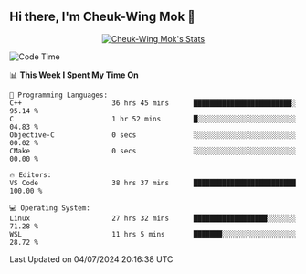 ## Hi there, I'm Cheuk-Wing Mok 👋

<!--
**mozro0327/mozro0327** is a ✨ _special_ ✨ repository because its `README.md` (this file) appears on your GitHub profile.

Here are some ideas to get you started:

- 🔭 I’m currently working on ...
- 🌱 I’m currently learning ...
- 👯 I’m looking to collaborate on ...
- 🤔 I’m looking for help with ...
- 💬 Ask me about ...
- 📫 How to reach me: ...
- 😄 Pronouns: ...
- ⚡ Fun fact: ...
-->

<p align="center">
  <a href="https://github.com/mozro0327" class="rich-diff-level-one">
    <img src="https://github-readme-stats.vercel.app/api?username=mozro0327&title_color=333&text_color=777" alt="Cheuk-Wing Mok's Stats" >
    <!-- &hide=issues
    <img src="https://github-readme-stats.vercel.app/api?username=mozro0327&hide=issues&title_color=333&text_color=777" alt="Cheuk-Wing Mok's Stats" >
    -->
  </a>
</p>

<!--START_SECTION:waka-->
![Code Time](http://img.shields.io/badge/Code%20Time-2%2C760%20hrs%2037%20mins-blue)

📊 **This Week I Spent My Time On** 

```text
💬 Programming Languages: 
C++                      36 hrs 45 mins      ████████████████████████░   95.14 % 
C                        1 hr 52 mins        █░░░░░░░░░░░░░░░░░░░░░░░░   04.83 % 
Objective-C              0 secs              ░░░░░░░░░░░░░░░░░░░░░░░░░   00.02 % 
CMake                    0 secs              ░░░░░░░░░░░░░░░░░░░░░░░░░   00.00 % 

🔥 Editors: 
VS Code                  38 hrs 37 mins      █████████████████████████   100.00 % 

💻 Operating System: 
Linux                    27 hrs 32 mins      ██████████████████░░░░░░░   71.28 % 
WSL                      11 hrs 5 mins       ███████░░░░░░░░░░░░░░░░░░   28.72 % 
```


 Last Updated on 04/07/2024 20:16:38 UTC
<!--END_SECTION:waka-->
